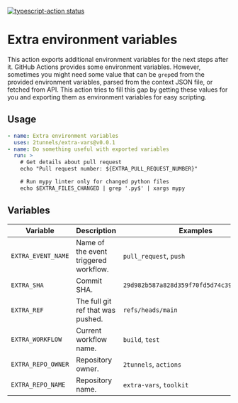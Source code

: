 <a href="https://github.com/2tunnels/extra-vars/actions"><img alt="typescript-action status" src="https://github.com/2tunnels/extra-vars/workflows/build-test/badge.svg"></a>

# Extra environment variables

This action exports additional environment variables for the next steps after it. GitHub Actions provides some environment variables. However, sometimes you might need some value that can be `grep`ed from the provided environment variables, parsed from the context JSON file, or fetched from API. This action tries to fill this gap by getting these values for you and exporting them as environment variables for easy scripting.

## Usage

```yaml
- name: Extra environment variables
  uses: 2tunnels/extra-vars@v0.0.1
- name: Do something useful with exported variables
  run: >
    # Get details about pull request
    echo "Pull request number: ${EXTRA_PULL_REQUEST_NUMBER}"

    # Run mypy linter only for changed python files
    echo $EXTRA_FILES_CHANGED | grep '.py$' | xargs mypy
```

## Variables

<table>
<thead>
<tr>
<th>Variable</th>
<th>Description</th>
<th>Examples</th>
<th>Availability</th>
</tr>
</thead>
<tbody>
<tr>
<td><code>EXTRA_EVENT_NAME</code></td>
<td>Name of the event triggered workflow.</td>
<td><code>pull_request</code>, <code>push</code></td>
<td>Always</td>
</tr>
<tr>
<td><code>EXTRA_SHA</code></td>
<td>Commit SHA.</td>
<td><code>29d982b587a828d359f70fd5d74c39b2ed8b1ae7</code></td>
<td>Always</td>
</tr>
<tr>
<td><code>EXTRA_REF</code></td>
<td>The full git ref that was pushed.</td>
<td><code>refs/heads/main</code></td>
<td>Always</td>
</tr>
<tr>
<td><code>EXTRA_WORKFLOW</code></td>
<td>Current workflow name.</td>
<td><code>build</code>, <code>test</code></td>
<td>Always</td>
</tr>
<tr>
<td><code>EXTRA_REPO_OWNER</code></td>
<td>Repository owner.</td>
<td><code>2tunnels</code>, <code>actions</code></td>
<td>Always</td>
</tr>
<tr>
<td><code>EXTRA_REPO_NAME</code></td>
<td>Repository name.</td>
<td><code>extra-vars</code>, <code>toolkit</code></td>
<td>Always</td>
</tr>
</tbody>
</table>
